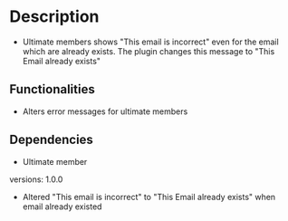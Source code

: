 # Description

* Ultimate members shows "This email is incorrect" even for the email which are already exists. The plugin changes this
  message to "This Email already exists"

## Functionalities

* Alters error messages for ultimate members

## Dependencies

* Ultimate member

versions:
1.0.0

* Altered  "This email is incorrect" to "This Email already exists" when email already existed